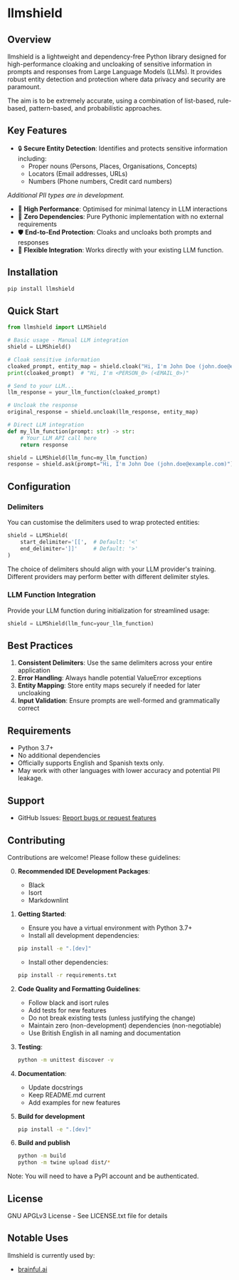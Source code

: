 # llmshield

## Overview

llmshield is a lightweight and dependency-free Python library designed for high-performance cloaking and uncloaking of sensitive information in prompts and responses from Large Language Models (LLMs). It provides robust entity detection and protection where data privacy and security are paramount.

The aim is to be extremely accurate, using a combination of list-based, rule-based,
pattern-based, and probabilistic approaches.

## Key Features

- 🔒 **Secure Entity Detection**: Identifies and protects sensitive information including:
  - Proper nouns (Persons, Places, Organisations, Concepts)
  - Locators (Email addresses, URLs)
  - Numbers (Phone numbers, Credit card numbers)

_Additional PII types are in development._

- 🚀 **High Performance**: Optimised for minimal latency in LLM interactions
- 🔌 **Zero Dependencies**: Pure Pythonic implementation with no external requirements
- 🛡️ **End-to-End Protection**: Cloaks and uncloaks both prompts and responses
- 🎯 **Flexible Integration**: Works directly with your existing LLM function.

## Installation

```bash
pip install llmshield
```

## Quick Start

```python
from llmshield import LLMShield

# Basic usage - Manual LLM integration
shield = LLMShield()

# Cloak sensitive information
cloaked_prompt, entity_map = shield.cloak("Hi, I'm John Doe (john.doe@example.com)")
print(cloaked_prompt)  # "Hi, I'm <PERSON_0> (<EMAIL_0>)"

# Send to your LLM...
llm_response = your_llm_function(cloaked_prompt)

# Uncloak the response
original_response = shield.uncloak(llm_response, entity_map)

# Direct LLM integration
def my_llm_function(prompt: str) -> str:
    # Your LLM API call here
    return response

shield = LLMShield(llm_func=my_llm_function)
response = shield.ask(prompt="Hi, I'm John Doe (john.doe@example.com)")
```

## Configuration

### Delimiters

You can customise the delimiters used to wrap protected entities:

```python
shield = LLMShield(
    start_delimiter='[[',  # Default: '<'
    end_delimiter=']]'     # Default: '>'
)
```

The choice of delimiters should align with your LLM provider's training. Different providers may perform better with different delimiter styles.

### LLM Function Integration

Provide your LLM function during initialization for streamlined usage:

```python
shield = LLMShield(llm_func=your_llm_function)
```

## Best Practices

1. **Consistent Delimiters**: Use the same delimiters across your entire application
2. **Error Handling**: Always handle potential ValueError exceptions
3. **Entity Mapping**: Store entity maps securely if needed for later uncloaking
4. **Input Validation**: Ensure prompts are well-formed and grammatically correct

## Requirements

- Python 3.7+
- No additional dependencies
- Officially supports English and Spanish texts only.
- May work with other languages with lower accuracy and potential PII leakage.

## Support

- GitHub Issues: [Report bugs or request features](https://github.com/yourusername/llmshield/issues)

## Contributing

Contributions are welcome! Please follow these guidelines:

0. **Recommended IDE Development Packages**:
   - Black
   - Isort
   - Markdownlint

1. **Getting Started**:

   - Ensure you have a virtual environment with Python 3.7+
   - Install all development dependencies:

   ```bash
   pip install -e ".[dev]"
   ```

   - Install other dependencies:

   ```bash
   pip install -r requirements.txt
   ```

2. **Code Quality and Formatting Guidelines**:
   - Follow black and isort rules
   - Add tests for new features
   - Do not break existing tests (unless justifying the change)
   - Maintain zero (non-development) dependencies (non-negotiable)
   - Use British English in all naming and documentation

2. **Testing**:

   ```bash
   python -m unittest discover -v
   ```

3. **Documentation**:
   - Update docstrings
   - Keep README.md current
   - Add examples for new features

4. **Build for development**

   ```bash
   pip install -e ".[dev]"
   ```

5. **Build and publish**

   ```bash
   python -m build
   python -m twine upload dist/*
   ```

Note: You will need to have a PyPI account and be authenticated.

## License

GNU APGLv3 License - See LICENSE.txt file for details

## Notable Uses

llmshield is currently used by:

- [brainful.ai](https://brainful.ai)
